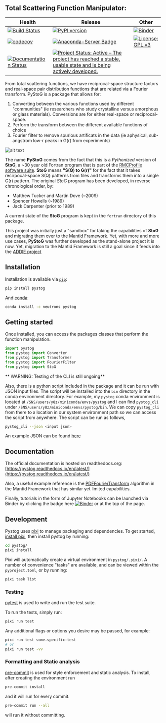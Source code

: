 ## Total Scattering Function Manipulator:

| Health                                                                                                                                                                                                                     | Release                                                                                                                                                                                                | Other                                                                                                                  |
| -------------------------------------------------------------------------------------------------------------------------------------------------------------------------------------------------------------------------- | ------------------------------------------------------------------------------------------------------------------------------------------------------------------------------------------------------ | ---------------------------------------------------------------------------------------------------------------------- |
| [![Build Status](https://img.shields.io/endpoint.svg?url=https%3A%2F%2Factions-badge.atrox.dev%2Fneutrons%2Fpystog%2Fbadge%3Fref%3Dmaster&style=plastic)](https://actions-badge.atrox.dev/neutrons/pystog/goto?ref=master) | [![PyPI version](https://badge.fury.io/py/pystog.svg)](https://badge.fury.io/py/pystog)                                                                                                                | [![Binder](https://mybinder.org/badge_logo.svg)](https://mybinder.org/v2/gh/neutrons/pystog/master?filepath=tutorials) |
| [![codecov](https://codecov.io/gh/neutrons/pystog/branch/master/graph/badge.svg)](https://codecov.io/gh/neutrons/pystog)                                                                                                   | [![Anaconda-Server Badge](https://anaconda.org/neutrons/pystog/badges/version.svg)](https://anaconda.org/neutrons/pystog)                                                                              | [![License: GPL v3](https://img.shields.io/badge/License-GPLv3-blue.svg)](https://www.gnu.org/licenses/gpl-3.0)        |
| [![Documentation Status](https://readthedocs.org/projects/pystog/badge/?version=latest)](https://pystog.readthedocs.io/en/latest/?badge=latest)                                                                            | [![Project Status: Active – The project has reached a stable, usable state and is being actively developed.](https://www.repostatus.org/badges/latest/active.svg)](https://www.repostatus.org/#active) |                                                                                                                        |

From total scattering functions, we have reciprocal-space structure factors and real-space pair distribution functions that are related via a Fourier transform.
PyStoG is a package that allows for:

1. Converting between the various functions used by different "communities" (ie researchers who study crystalline versus amorphous or glass materials). Conversions are for either real-space or reciprocal-space.
2. Perform the transform between the different available functions of choice
3. Fourier filter to remove spurious artificats in the data (ie aphysical, sub-angstrom low-r peaks in G(r) from experiments)

![alt text](https://raw.githubusercontent.com/neutrons/pystog/master/images/sofq_to_gofr.png)

The name **PyStoG** comes from the fact that this is a _Pythonized_ version of **StoG**, a ~30 year old Fortran program that is part of the [RMCProfile software suite](http://www.rmcprofile.org/Main_Page).
**StoG** means **"S(Q) to G(r)"** for the fact that it takes recirpocal-space S(Q) patterns from files and transforms them into a single G(r) pattern.
The original _StoG_ program has been developed, in reverse chronological order, by:

- Matthew Tucker and Martin Dove (~2009)
- Spencer Howells (~1989)
- Jack Carpenter (prior to 1989)

A current state of the **StoG** program is kept in the `fortran` directory of this package.

This project was initially just a "sandbox" for taking the capabilities of **StoG** and migrating them over to the [Mantid Framework](https://github.com/mantidproject/mantid).
Yet, with more and more use cases, **PyStoG** was further developed as the stand-alone project it is now.
Yet, migration to the Mantid Framework is still a goal since it feeds into the [ADDIE project](https://github.com/neutrons/addie)

## Installation

Installation is available via [`pip`](https://pip.pypa.io/en/stable/):

```bash
pip install pystog
```

And [conda](https://docs.conda.io/en/latest/):

```bash
conda install -c neutrons pystog
```

## Getting started

Once installed, you can access the packages classes that perform the function manipulation.

```python
import pystog
from pystog import Converter
from pystog import Transformer
from pystog import FourierFilter
from pystog import StoG
```

** WARNING: Testing of the CLI is still ongoing**

Also, there is a python script included in the package and it can be run with JSON input files. The script will be installed into the `bin` directory in the conda environment directory. For example, my `pystog` conda environment is located at `/SNS/users/y8z/miniconda/envs/pystog` and I can find `pystog_cli` under `/SNS/users/y8z/miniconda/envs/pystog/bin`. We can copy `pystog_cli` from there to a location in our system environment path so we can access the script from anywhere. The script can be run as follows,

```bash
pystog_cli --json <input json>
```

An example JSON can be found [here](https://github.com/neutrons/pystog/blob/master/data/examples/argon_pystog.json)

## Documentation

The official documentation is hosted on readthedocs.org: [https://pystog.readthedocs.io/en/latest/](https://pystog.readthedocs.io/en/latest/)

Also, a useful example reference is the [PDFFourierTransform](http://docs.mantidproject.org/nightly/algorithms/PDFFourierTransform-v1.html) algorithm in the Mantid Framework that has similar yet limited capabilities.

Finally, tutorials in the form of Jupyter Notebooks can be launched via Binder by clicking the badge here [![Binder](https://mybinder.org/badge_logo.svg)](https://mybinder.org/v2/gh/neutrons/pystog/master?filepath=tutorials) or at the top of the page.

## Development

Pystog uses [pixi](https://pixi.sh/latest) to manage packaging and dependencies.
To get started, [install pixi](https://pixi.sh/latest/installation), then install pystog by running:

```bash
cd pystog/
pixi install
```

Pixi will automatically create a virtual environment in `pystog/.pixi/`.
A number of convenience "tasks" are available, and can be viewed within the `pyproject.toml`, or by running:

```bash
pixi task list
```

### Testing

[pytest](https://docs.pytest.org/en/latest/) is used to write and run the test suite.

To run the tests, simply run:

```bash
pixi run test
```

Any additional flags or options you desire may be passed, for example:

```bash
pixi run test some.specific:test
# or
pixi run test -vv
```

### Formatting and Static analysis

[pre-commit](https://pre-commit.com/) is used for style enforcement and static analysis.
To install, after creating the environment run

```sh
pre-commit install
```

and it will run for every commit.

```sh
pre-commit run --all
```

will run it without committing.
